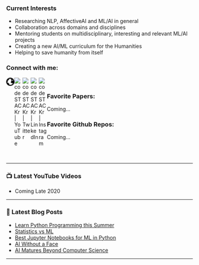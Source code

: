 ### Current Interests

- Researching NLP, AffectiveAI and ML/AI in general
- Collaboration across domains and disciplines
- Mentoring students on multidisciplinary, interesting and relevant ML/AI projects 
- Creating a new AI/ML curriculum for the Humanities
- Helping to save humanity from itself

### Connect with me:

[<img align="left" alt="codeSTACKr.com" width="22px" src="https://raw.githubusercontent.com/iconic/open-iconic/master/svg/globe.svg" />][website]
[<img align="left" alt="codeSTACKr | YouTube" width="22px" src="https://cdn.jsdelivr.net/npm/simple-icons@v3/icons/youtube.svg" />][youtube]
[<img align="left" alt="codeSTACKr | Twitter" width="22px" src="https://cdn.jsdelivr.net/npm/simple-icons@v3/icons/twitter.svg" />][twitter]
[<img align="left" alt="codeSTACKr | LinkedIn" width="22px" src="https://cdn.jsdelivr.net/npm/simple-icons@v3/icons/linkedin.svg" />][linkedin]
[<img align="left" alt="codeSTACKr | Instagram" width="22px" src="https://cdn.jsdelivr.net/npm/simple-icons@v3/icons/instagram.svg" />][instagram]

<br />

### Favorite Papers:

Coming...

### Favorite Github Repos:

Coming...

<br />
<br />

---

### 📺 Latest YouTube Videos
<!-- YOUTUBE:START -->
- Coming Late 2020
<!-- YOUTUBE:END -->

---

### 📕 Latest Blog Posts
<!-- BLOG-POST-LIST:START -->
- [Learn Python Programming this Summer](https://programminghumanity.wordpress.com/2019/05/01/learn-python-and-programming/)
- [Statistics vs ML](https://programminghumanity.wordpress.com/2019/09/12/statistics-vs-ml/)
- [Best Jupyter Notebooks for ML in Python](https://programminghumanity.wordpress.com/2019/09/05/best-jupyter-notebooks-for-ml-in-python/)
- [AI Without a Face](https://programminghumanity.wordpress.com/2019/08/13/ai-poker-faceless/)
- [AI Matures Beyond Computer Science](https://programminghumanity.wordpress.com/2019/07/27/ai-matures-beyond-computer-science/)
<!-- BLOG-POST-LIST:END -->

---

[website]: https://programminghumanity.wordpress.com/
[kenyonweb]: https://www.kenyon.edu/digital-humanities
[twitter]: https://twitter.com/jonchun2000
[youtube]: https://www.youtube.com/channel/UCjHi7EsDSnfIcv6RUfYjM-g/videos?view_as=subscriber
[instagram]: https://www.instagram.com/jonchun2000/
[linkedin]: https://www.linkedin.com/in/jonchun2000
